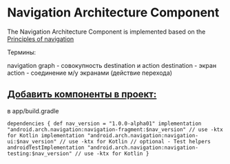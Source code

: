 # Navigation Architecture Component

The Navigation Architecture Component is implemented based on the [ Principles of navigation ](/PrinciplesOfNavigation.md)

Термины:

navigation graph - совокупность destination и action
destination - экран
action - соединение м/у экранами (действие перехода)

## [ Добавить компоненты в проект:](https://developer.android.com/topic/libraries/architecture/adding-components)
в app/build.gradle

`dependencies {
     def nav_version = "1.0.0-alpha01"
     implementation "android.arch.navigation:navigation-fragment:$nav_version" // use -ktx for Kotlin
     implementation "android.arch.navigation:navigation-ui:$nav_version" // use -ktx for Kotlin
     // optional - Test helpers
     androidTestImplementation "android.arch.navigation:navigation-testing:$nav_version" // use -ktx for Kotlin
 }`
 

